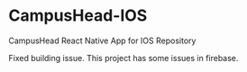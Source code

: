 # CampusHead-IOS
CampusHead React Native App for IOS Repository

Fixed building issue.
This project has some issues in firebase.

